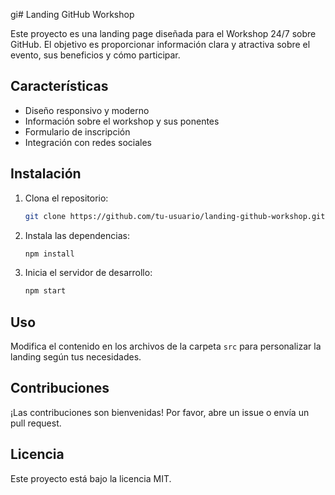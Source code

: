 gi# Landing GitHub Workshop

Este proyecto es una landing page diseñada para el Workshop 24/7 sobre GitHub. El objetivo es proporcionar información clara y atractiva sobre el evento, sus beneficios y cómo participar.

## Características

- Diseño responsivo y moderno
- Información sobre el workshop y sus ponentes
- Formulario de inscripción
- Integración con redes sociales

## Instalación

1. Clona el repositorio:
    ```bash
    git clone https://github.com/tu-usuario/landing-github-workshop.git
    ```
2. Instala las dependencias:
    ```bash
    npm install
    ```
3. Inicia el servidor de desarrollo:
    ```bash
    npm start
    ```

## Uso

Modifica el contenido en los archivos de la carpeta `src` para personalizar la landing según tus necesidades.

## Contribuciones

¡Las contribuciones son bienvenidas! Por favor, abre un issue o envía un pull request.

## Licencia

Este proyecto está bajo la licencia MIT.